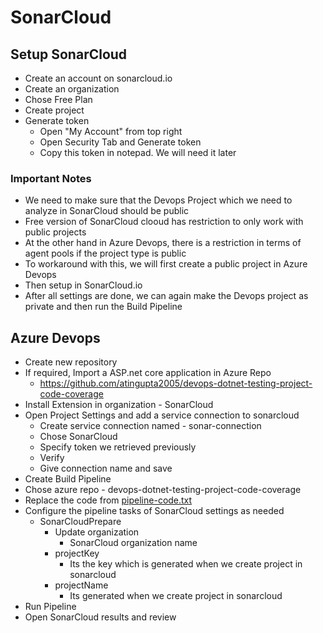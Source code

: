 # SonarCloud

## Setup SonarCloud
- Create an account on sonarcloud.io
- Create an organization
- Chose Free Plan
- Create project
- Generate token
  - Open "My Account" from top right
  - Open Security Tab and Generate token
  - Copy this token in notepad. We will need it later

### Important Notes
- We need to make sure that the Devops Project which we need to analyze in SonarCloud should be public
- Free version of SonarCloud clooud has restriction to only work with public projects
- At the other hand in Azure Devops, there is a restriction in terms of agent pools if the project type is public
- To workaround with this, we will first create a public project in Azure  Devops
- Then setup in SonarCloud.io
- After all settings are done, we can again make the Devops project as private and then run the Build Pipeline

## Azure Devops
- Create new repository
- If required, Import a ASP.net core application in Azure Repo
  - https://github.com/atingupta2005/devops-dotnet-testing-project-code-coverage
- Install Extension in organization - SonarCloud
- Open Project Settings and add a service connection to sonarcloud
  - Create service connection named - sonar-connection
  - Chose SonarCloud
  - Specify token we retrieved previously
  - Verify
  - Give connection name and save
- Create Build Pipeline
- Chose azure repo - devops-dotnet-testing-project-code-coverage
- Replace the code from [pipeline-code.txt](pipeline-code.txt)
- Configure the pipeline tasks of SonarCloud settings as needed
  - SonarCloudPrepare
    - Update organization
      - SonarCloud organization name
    - projectKey
      - Its the key which is generated when we create project in sonarcloud
    - projectName
      - Its generated when we create project in sonarcloud
- Run Pipeline
- Open SonarCloud results and review
